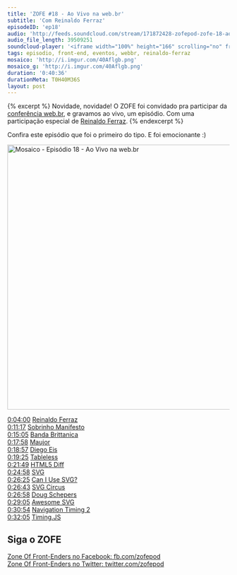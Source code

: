 ```yaml
---
title: 'ZOFE #18 - Ao Vivo na web.br'
subtitle: 'Com Reinaldo Ferraz'
episodeID: 'ep18'
audio: 'http://feeds.soundcloud.com/stream/171872428-zofepod-zofe-18-ao-vivo-na-webbr'
audio_file_length: 39509251
soundcloud-player: '<iframe width="100%" height="166" scrolling="no" frameborder="no" src="https://w.soundcloud.com/player/?url=https%3A//api.soundcloud.com/tracks/171872428%3Fsecret_token%3Ds-lwcFc&amp;color=ff5500&amp;auto_play=false&amp;hide_related=true&amp;show_comments=true&amp;show_user=true&amp;show_reposts=false"></iframe>'
tags: episodio, front-end, eventos, webbr, reinaldo-ferraz
mosaico: 'http://i.imgur.com/40Aflgb.png'
mosaico_g: 'http://i.imgur.com/40Aflgb.png'
duration: '0:40:36'
durationMeta: T0H40M36S
layout: post
---
```


{% excerpt %}
Novidade, novidade! O ZOFE foi convidado pra participar da [conferência web.br](http://conferenciaweb.w3c.br/), e gravamos ao vivo, um episódio. Com uma participação especial de [Reinaldo Ferraz](https://twitter.com/reinaldoferraz).
{% endexcerpt %}

Confira este episódio que foi o primeiro do tipo. E foi emocionante :)

<img title="Capa do Episódio 18 - Ao Vivo na web.br" src="http://i.imgur.com/40Aflgb.png" class="mosaico" alt="Mosaico - Episódio 18 - Ao Vivo na web.br" width="600" height="600">


[0:04:00](#t=0:04:00) [Reinaldo Ferraz](https://twitter.com/reinaldoferraz)<br>
[0:11:17](#t=0:11:17) [Sobrinho Manifesto](https://github.com/braziljs/sobrinho-manifesto)<br>
[0:15:05](#t=0:15:05) [Banda Brittanica](http://bandabrittanica.com/)<br>
[0:17:58](#t=0:17:58) [Maujor](https://twitter.com/maujor)<br>
[0:18:57](#t=0:18:57) [Diego Eis](https://twitter.com/diegoeis)<br>
[0:19:25](#t=0:19:25) [Tableless](http://tableless.com.br/)<br>
[0:21:49](#t=0:21:49) [HTML5 Diff](http://www.w3.org/TR/html5-diff/)<br>
[0:24:58](#t=0:24:58) [SVG](http://www.w3.org/Graphics/SVG/)<br>
[0:26:25](#t=0:26:25) [Can I Use SVG?](http://caniuse.com/#search=svg)<br>
[0:26:43](#t=0:26:43) [SVG Circus](http://svgcircus.com/)<br>
[0:26:58](#t=0:26:58) [Doug Schepers](https://twitter.com/shepazu)<br>
[0:29:05](#t=0:29:05) [Awesome SVG](https://github.com/willianjusten/awesome-svg)<br>
[0:30:54](#t=0:30:54) [Navigation Timing 2](http://www.w3.org/TR/navigation-timing-2/)<br>
[0:32:05](#t=0:32:05) [Timing.JS](https://github.com/addyosmani/timing.js)<br>


## Siga o ZOFE

[Zone Of Front-Enders no Facebook: fb.com/zofepod](http://fb.com/zofepod/ "ZOFE no Facebook: fb.com/zofepod")<br>
[Zone Of Front-Enders no Twitter: twitter.com/zofepod](http://twitter.com/zofepod/ "ZOFE no Twitter")<br>
